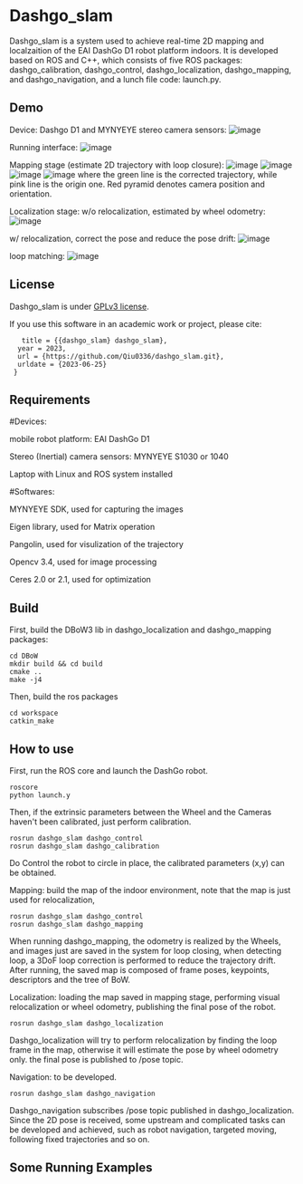 

Dashgo_slam
===============

Dashgo_slam is a system used to achieve real-time 2D mapping and localzaition of the EAI DashGo D1 robot platform indoors. It is developed based on ROS and C++, which consists of five ROS packages: dashgo_calibration, dashgo_control, dashgo_localization, dashgo_mapping, and dashgo_navigation, and a lunch file code: launch.py.

## Demo

Device: Dashgo D1 and MYNYEYE stereo camera  sensors:
![image](https://github.com/Qiu0336/dashgo_slam/blob/main/demo/device.png)

 Running interface:
![image](https://github.com/Qiu0336/dashgo_slam/blob/main/demo/device.png)

Mapping stage (estimate 2D trajectory with loop closure):
![image](https://github.com/Qiu0336/dashgo_slam/blob/main/demo/result0.png)
![image](https://github.com/Qiu0336/dashgo_slam/blob/main/demo/result1.png)
![image](https://github.com/Qiu0336/dashgo_slam/blob/main/demo/result2.png)
![image](https://github.com/Qiu0336/dashgo_slam/blob/main/demo/result3.png)
where the green line is the corrected trajectory, while pink line is the origin one.
Red pyramid denotes camera position and orientation.

Localization stage:
w/o relocalization, estimated by wheel odometry:
![image](https://github.com/Qiu0336/dashgo_slam/blob/main/demo/w_o_relo.png)

w/ relocalization, correct the pose and reduce the pose drift:
![image](https://github.com/Qiu0336/dashgo_slam/blob/main/demo/w_relo.png)

loop matching:
![image](https://github.com/Qiu0336/dashgo_slam/blob/main/demo/loop_matching.png)


## License

Dashgo_slam is under [GPLv3 license](https://github.com/Qiu0336/dashgo_slam/blob/main/LICENSE).

If you use this software in an academic work or project, please cite:
```@online{dashgo_slam, author = {Junyin Qiu}, 
   title = {{dashgo_slam} dashgo_slam}, 
  year = 2023, 
  url = {https://github.com/Qiu0336/dashgo_slam.git}, 
  urldate = {2023-06-25} 
 }
```

## Requirements

#Devices:

mobile robot platform: EAI DashGo D1

Stereo (Inertial) camera sensors: MYNYEYE S1030 or 1040

Laptop with Linux and ROS system installed

#Softwares:

MYNYEYE SDK, used for capturing the images

Eigen library, used for Matrix operation

Pangolin, used for visulization of the trajectory

Opencv 3.4, used for image processing

Ceres 2.0 or 2.1, used for optimization

## Build

First, build the DBoW3 lib in dashgo_localization and dashgo_mapping packages:
```
cd DBoW
mkdir build && cd build
cmake ..
make -j4
```

Then, build the ros packages
```
cd workspace
catkin_make
```

## How to use

First, run the ROS core and launch the DashGo robot.
```
roscore
python launch.y
```

Then, if the extrinsic parameters between the Wheel and the Cameras haven't been calibrated, just perform calibration.
```
rosrun dashgo_slam dashgo_control
rosrun dashgo_slam dashgo_calibration
```
Do Control the robot to circle in place, the calibrated parameters (x,y) can be obtained.


Mapping: build the map of the indoor environment, note that the map is just used for relocalization, 
```
rosrun dashgo_slam dashgo_control
rosrun dashgo_slam dashgo_mapping
```
When running dashgo_mapping, the odometry is realized by the Wheels, and images just are saved in the system for loop closing, when detecting loop, a 3DoF loop correction is performed to reduce the trajectory drift. After running, the saved map is composed of frame poses, keypoints, descriptors and the tree of BoW.

Localization: loading the map saved in mapping stage, performing visual relocalization or wheel odometry, publishing the final pose of the robot.
```
rosrun dashgo_slam dashgo_localization
```
Dashgo_localization will try to perform relocalization by finding the loop frame in the map, otherwise it will estimate the pose by wheel odometry only. the final pose is published to /pose topic.

Navigation: to be developed. 
```
rosrun dashgo_slam dashgo_navigation
```
Dashgo_navigation subscribes /pose topic published in dashgo_localization. Since the 2D pose is received, some upstream and complicated tasks can be developed and achieved, such as robot navigation, targeted moving, following fixed trajectories and so on.


## Some Running Examples





